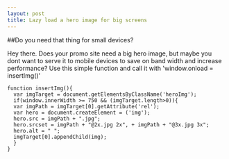 ```yaml
---
layout: post
title: Lazy load a hero image for big screens 
---
```

##Do you need that thing for small devices?

Hey there. Does your promo site need a big hero image, but maybe you dont want to serve it to mobile devices to save on band width and increase performance? Use this simple function and call it with 'window.onload = insertImg()'


    function insertImg(){
      var imgTarget = document.getElementsByClassName('heroImg');
      if(window.innerWidth >= 750 && (imgTarget.length>0)){
      var imgPath = imgTarget[0].getAttribute('rel');
      var hero = document.createElement = ('img');
      hero.src = imgPath + ".jpg";
      hero.srcset = imgPath + "@2x.jpg 2x", + imgPath + "@3x.jpg 3x";
      hero.alt = " ";
      imgTarget[0].appendChild(img);
      }
    }
